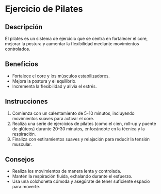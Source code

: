 # Ejercicio de Pilates

## Descripción
El pilates es un sistema de ejercicio que se centra en fortalecer el core, mejorar la postura y aumentar la flexibilidad mediante movimientos controlados.

## Beneficios
- Fortalece el core y los músculos estabilizadores.
- Mejora la postura y el equilibrio.
- Incrementa la flexibilidad y alivia el estrés.

## Instrucciones
1. Comienza con un calentamiento de 5-10 minutos, incluyendo movimientos suaves para activar el core.
2. Realiza una serie de ejercicios de pilates (como el cien, roll-up y puente de glúteos) durante 20-30 minutos, enfocándote en la técnica y la respiración.
3. Finaliza con estiramientos suaves y relajación para reducir la tensión muscular.

## Consejos
- Realiza los movimientos de manera lenta y controlada.
- Mantén la respiración fluida, exhalando durante el esfuerzo.
- Usa una colchoneta cómoda y asegúrate de tener suficiente espacio para moverte.